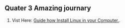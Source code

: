 ## Quater 3 Amazing journary 
1. Vist Here: [Guide how Install Linux in your Computer.](https://github.com/Sharmeen-Fatima/GIAIC_Quarter_3/blob/main/WSL-Setup-Guide.md).
